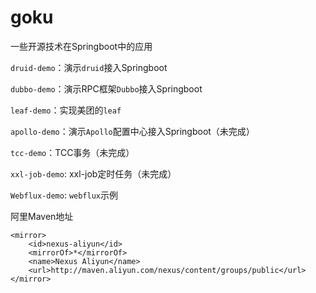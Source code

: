 # goku

一些开源技术在Springboot中的应用

`druid-demo`：演示`druid`接入Springboot

`dubbo-demo`：演示RPC框架`Dubbo`接入Springboot

`leaf-demo`：实现美团的`leaf`

`apollo-demo`：演示`Apollo`配置中心接入Springboot（未完成）

`tcc-demo`：TCC事务（未完成）

`xxl-job-demo`: xxl-job定时任务（未完成）

`Webflux-demo`: `webflux`示例

阿里Maven地址  
```
<mirror>
    <id>nexus-aliyun</id>
    <mirrorOf>*</mirrorOf>
    <name>Nexus Aliyun</name>
    <url>http://maven.aliyun.com/nexus/content/groups/public</url>
</mirror>
```